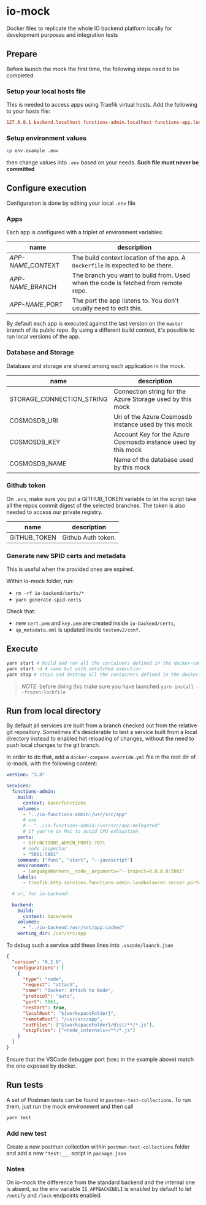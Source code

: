 # io-mock

Docker files to replicate the whole IO backend platform locally for development purposes and integration tests

## Prepare

Before launch the mock the first time, the following steps need to be completed:

### Setup your local hosts file

This is needed to access apps using Traefik virtual hosts. Add the following to your hosts file:

```ini
127.0.0.1 backend.localhost functions-admin.localhost functions-app.localhost functions-cgn.localhost functions-public.localhost functions-services.localhost pn-mock.localhost functions-app-messages.localhost functions-bonus.localhost functions-pushnotif.localhost functions-eucovidcerts.localhost spid-testenv2
```

### Setup environment values

```sh
cp env.example .env
```

then change values into `.env` based on your needs. **Such file must never be committed**

## Configure execution

Configuration is done by editing your local `.env` file

### Apps

Each app is configured with a triplet of environment variables:

| name                | description                                                                        |
| ------------------- | ---------------------------------------------------------------------------------- |
| _APP-NAME_\_CONTEXT | The build context location of the app. A `Dockerfile` is expected to be there.     |
| _APP-NAME_\_BRANCH  | The branch you want to build from. Used when the code is fetched from remote repo. |
| _APP-NAME_\_PORT    | The port the app listens to. You don't usually need to edit this.                  |

By default each app is executed against the last version on the `master` branch of its public repo. By using a different build context, it's possible to run local versions of the app.

### Database and Storage

Database and storage are shared among each application in the mock.

| name                      | description                                                   |
| ------------------------- | ------------------------------------------------------------- |
| STORAGE_CONNECTION_STRING | Connection string for the Azure Storage used by this mock     |
| COSMOSDB_URI              | Uri of the Azure Cosmosdb instance used by this mock          |
| COSMOSDB_KEY              | Account Key for the Azure Cosmosdb instance used by this mock |
| COSMOSDB_NAME             | Name of the database used by this mock                        |

### Github token

On `.env`, make sure you put a GITHUB_TOKEN variable to let the script take all the repos commit digest of the selected branches.
The token is also needed to access our private registry.

| name         | description        |
| ------------ | ------------------ |
| GITHUB_TOKEN | Github Auth token. |

### Generate new SPID certs and metadata
This is useful when the provided ones are expired.

Within io-mock folder, run:
* `rm -rf io-backend/certs/*` 
* `yarn generate-spid-certs`

Check that:
* new `cert.pem` and `key.pem` are created inside `io-backend/certs`,
* `sp_metadata.xml` is updated inside `testenv2/conf`.

## Execute

```sh
yarn start # build and run all the containers defined in the docker-compose.yaml file
yarn start -d # same but with detatched execution
yarn stop # stops and destroy all the containers defined in the docker-compose.yaml file
```
> *NOTE*: before doing this make sure you have launched `yarn install --frozen-lockfile`
## Run from local directory

By default all services are built from a branch checked out from the relative git repository.
Sometimes it's desiderable to test a service built from a local directory instead
to enabled hot reloading of changes, without the need to push local changes to the git branch.

In order to do that, add a `docker-compose.override.yml` file in the root dir of io-mock,
with the following content:

```yaml
version: "3.8"

services:
  functions-admin:
    build:
      context: base/functions
    volumes:
      - "../io-functions-admin:/usr/src/app"
      # use
      # - "../io-functions-admin:/usr/src/app:delegated"
      # if you're on Mac to avoid CPU exhaustion
    ports:
      - ${FUNCTIONS_ADMIN_PORT}:7071
      # node inspector
      - "5861:5861"
    command: ["func", "start", "--javascript"]
    environment:
      - languageWorkers__node__arguments="--inspect=0.0.0.0:5861"
    labels:
      - traefik.http.services.functions-admin.loadbalancer.server.port=7071

  # or, for io-backend:

  backend:
    build:
      context: base/node
    volumes:
      - "../io-backend:/usr/src/app:cached"
    working_dir: /usr/src/app
```

To debug such a service add these lines into `.vscode/launch.json`

```json
{
  "version": "0.2.0",
  "configurations": [
    {
      "type": "node",
      "request": "attach",
      "name": "Docker: Attach to Node",
      "protocol": "auto",
      "port": 5861,
      "restart": true,
      "localRoot": "${workspaceFolder}",
      "remoteRoot": "/usr/src/app",
      "outFiles": ["${workspaceFolder}/dist/**/*.js"],
      "skipFiles": ["<node_internals>/**/*.js"]
    }
  ]
}
```

Ensure that the VSCode debugger port (`5861` in the example above) match the one exposed by docker.


## Run tests

A set of Postman tests can be found in `postman-test-collections`.
To run them, just run the mock environment and then call

``` bash
yarn test
```

### Add new test

Create a new postman collection within `postman-test-collections` folder and add a new `"test:___` script in `package.json`

### Notes

On io-mock the difference from the standard backend and the internal one is absent, so the env variable `IS_APPBACKENDLI` is enabled by default to let `/notify` and `/lock` endpoints enabled.
